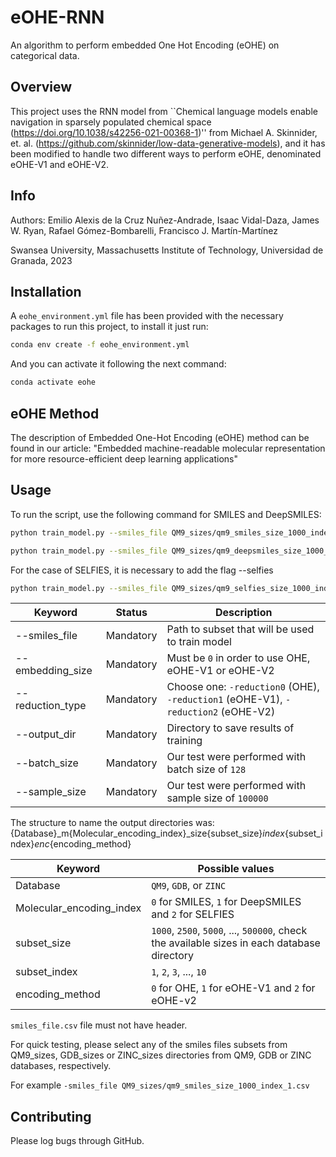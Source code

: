 # eOHE-RNN

An algorithm to perform embedded One Hot Encoding (eOHE) on categorical data.

## Overview

This project uses the RNN model from ``Chemical language models enable navigation in sparsely populated chemical space (https://doi.org/10.1038/s42256-021-00368-1)'' from  Michael A. Skinnider, et. al. (https://github.com/skinnider/low-data-generative-models), and it has been modified to handle two different ways to perform eOHE, denominated eOHE-V1 and eOHE-V2.

## Info

Authors: Emilio Alexis de la Cruz Nuñez-Andrade, Isaac Vidal-Daza, James W. Ryan, Rafael Gómez-Bombarelli, Francisco J. Martín-Martínez


Swansea University, Massachusetts Institute of Technology, Universidad de Granada, 2023

## Installation

A `eohe_environment.yml` file has been provided with the necessary packages to run this project, to install it just run:

```bash
conda env create -f eohe_environment.yml
```
And you can activate it following the next command:

```bash
conda activate eohe
```

## eOHE Method

The description of Embedded One-Hot Encoding (eOHE) method can be found in our article:
"Embedded machine-readable molecular representation for more resource-efficient deep learning applications"



## Usage

To run the script, use the following command for SMILES and DeepSMILES:

```bash
python train_model.py --smiles_file QM9_sizes/qm9_smiles_size_1000_index_1.csv --embedding_size 0 --reduction_type reduction1 --output_dir QM9_m0_size_1000_index_1_enc_1 --batch_size 128 --sample_size 100000

python train_model.py --smiles_file QM9_sizes/qm9_deepsmiles_size_1000_index_1.csv --embedding_size 0 --reduction_type reduction1 --output_dir QM9_m1_size_1000_index_1_enc_1 --batch_size 128 --sample_size 100000

``` 
For the case of SELFIES, it is necessary to add the flag --selfies

```bash
python train_model.py --smiles_file QM9_sizes/qm9_selfies_size_1000_index_1.csv --selfies --embedding_size 0 --reduction_type reduction1 --output_dir QM9_m2_size_1000_index_1_enc_1 --batch_size 128 --sample_size 100000 
``` 

| Keyword          |  Status   | Description                                                                           |
|------------------|-----------|---------------------------------------------------------------------------------------|
| --smiles_file    | Mandatory | Path to subset that will be used to train model                                       |
| --embedding_size | Mandatory | Must be `0` in order to use OHE, eOHE-V1 or eOHE-V2                                   |
| --reduction_type | Mandatory | Choose one: `-reduction0` (OHE), `-reduction1` (eOHE-V1), `-reduction2` (eOHE-V2)     |
| --output_dir     | Mandatory | Directory to save results of training                                                 |
| --batch_size     | Mandatory | Our test were performed with batch size of `128`                                      |
| --sample_size    | Mandatory | Our test were performed with sample size of `100000`                                  |


The structure to name the output directories was:
{Database}_m{Molecular_encoding_index}_size{subset_size}_index_{subset_index}_enc_{encoding_method}

| Keyword                    |  Possible values                                                                            |
|----------------------------|---------------------------------------------------------------------------------------------|
| Database                   |  `QM9`, `GDB`, or  `ZINC`                                                                   |
| Molecular_encoding_index   | `0` for SMILES, `1` for DeepSMILES and `2` for SELFIES                                      |
| subset_size                | `1000`, `2500`, `5000`, ..., `500000`, check the available sizes in each database directory |
| subset_index               | `1`, `2`, `3`, ..., `10`                                                                    |
| encoding_method            | `0` for OHE, `1` for eOHE-V1 and `2` for eOHE-v2                                            |



``smiles_file.csv`` file must not have header. 

For quick testing, please select any of the smiles files subsets from QM9_sizes, GDB_sizes or ZINC_sizes 
directories from QM9, GDB or ZINC databases, respectively.

For example
 ``-smiles_file QM9_sizes/qm9_smiles_size_1000_index_1.csv``

## Contributing

Please log bugs through GitHub.


